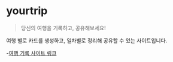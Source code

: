 # yourtrip

>당신의 여행을 기록하고, 공유해보세요!

여행 별로 카드를 생성하고, 일차별로 정리해 공유할 수 있는 사이트입니다.

-[여행 기록 사이트 링크](http://yourtrip.co.kr/)

